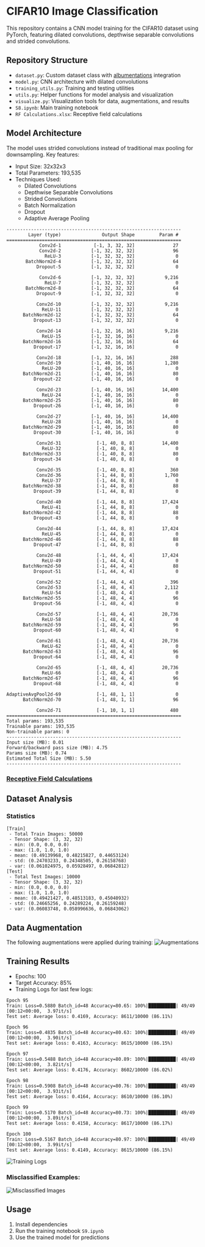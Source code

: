# CIFAR10 Image Classification

This repository contains a CNN model training for the CIFAR10 dataset using PyTorch, featuring dilated convolutions, depthwise separable convolutions and strided convolutions.


## Repository Structure

- `dataset.py`: Custom dataset class with [albumentations](https://github.com/albumentations-team/albumentations) integration
- `model.py`: CNN architecture with dilated convolutions
- `training_utils.py`: Training and testing utilities
- `utils.py`: Helper functions for model analysis and visualization
- `visualize.py`: Visualization tools for data, augmentations, and results
- `S8.ipynb`: Main training notebook
- `RF Calculations.xlsx`: Receptive field calculations


## Model Architecture

The model uses strided convolutions instead of traditional max pooling for downsampling. 
Key features:

- Input Size: 32x32x3
- Total Parameters: 193,535
- Techniques Used:
  - Dilated Convolutions
  - Depthwise Separable Convolutions
  - Strided Convolutions
  - Batch Normalization
  - Dropout
  - Adaptive Average Pooling

```
----------------------------------------------------------------
        Layer (type)               Output Shape         Param #
================================================================
            Conv2d-1            [-1, 3, 32, 32]              27
            Conv2d-2           [-1, 32, 32, 32]              96
              ReLU-3           [-1, 32, 32, 32]               0
       BatchNorm2d-4           [-1, 32, 32, 32]              64
           Dropout-5           [-1, 32, 32, 32]               0

            Conv2d-6           [-1, 32, 32, 32]           9,216
              ReLU-7           [-1, 32, 32, 32]               0
       BatchNorm2d-8           [-1, 32, 32, 32]              64
           Dropout-9           [-1, 32, 32, 32]               0

           Conv2d-10           [-1, 32, 32, 32]           9,216
             ReLU-11           [-1, 32, 32, 32]               0
      BatchNorm2d-12           [-1, 32, 32, 32]              64
          Dropout-13           [-1, 32, 32, 32]               0

           Conv2d-14           [-1, 32, 16, 16]           9,216
             ReLU-15           [-1, 32, 16, 16]               0
      BatchNorm2d-16           [-1, 32, 16, 16]              64
          Dropout-17           [-1, 32, 16, 16]               0

           Conv2d-18           [-1, 32, 16, 16]             288
           Conv2d-19           [-1, 40, 16, 16]           1,280
             ReLU-20           [-1, 40, 16, 16]               0
      BatchNorm2d-21           [-1, 40, 16, 16]              80
          Dropout-22           [-1, 40, 16, 16]               0

           Conv2d-23           [-1, 40, 16, 16]          14,400
             ReLU-24           [-1, 40, 16, 16]               0
      BatchNorm2d-25           [-1, 40, 16, 16]              80
          Dropout-26           [-1, 40, 16, 16]               0

           Conv2d-27           [-1, 40, 16, 16]          14,400
             ReLU-28           [-1, 40, 16, 16]               0
      BatchNorm2d-29           [-1, 40, 16, 16]              80
          Dropout-30           [-1, 40, 16, 16]               0

           Conv2d-31             [-1, 40, 8, 8]          14,400
             ReLU-32             [-1, 40, 8, 8]               0
      BatchNorm2d-33             [-1, 40, 8, 8]              80
          Dropout-34             [-1, 40, 8, 8]               0

           Conv2d-35             [-1, 40, 8, 8]             360
           Conv2d-36             [-1, 44, 8, 8]           1,760
             ReLU-37             [-1, 44, 8, 8]               0
      BatchNorm2d-38             [-1, 44, 8, 8]              88
          Dropout-39             [-1, 44, 8, 8]               0

           Conv2d-40             [-1, 44, 8, 8]          17,424
             ReLU-41             [-1, 44, 8, 8]               0
      BatchNorm2d-42             [-1, 44, 8, 8]              88
          Dropout-43             [-1, 44, 8, 8]               0

           Conv2d-44             [-1, 44, 8, 8]          17,424
             ReLU-45             [-1, 44, 8, 8]               0
      BatchNorm2d-46             [-1, 44, 8, 8]              88
          Dropout-47             [-1, 44, 8, 8]               0

           Conv2d-48             [-1, 44, 4, 4]          17,424
             ReLU-49             [-1, 44, 4, 4]               0
      BatchNorm2d-50             [-1, 44, 4, 4]              88
          Dropout-51             [-1, 44, 4, 4]               0

           Conv2d-52             [-1, 44, 4, 4]             396
           Conv2d-53             [-1, 48, 4, 4]           2,112
             ReLU-54             [-1, 48, 4, 4]               0
      BatchNorm2d-55             [-1, 48, 4, 4]              96
          Dropout-56             [-1, 48, 4, 4]               0

           Conv2d-57             [-1, 48, 4, 4]          20,736
             ReLU-58             [-1, 48, 4, 4]               0
      BatchNorm2d-59             [-1, 48, 4, 4]              96
          Dropout-60             [-1, 48, 4, 4]               0

           Conv2d-61             [-1, 48, 4, 4]          20,736
             ReLU-62             [-1, 48, 4, 4]               0
      BatchNorm2d-63             [-1, 48, 4, 4]              96
          Dropout-64             [-1, 48, 4, 4]               0

           Conv2d-65             [-1, 48, 4, 4]          20,736
             ReLU-66             [-1, 48, 4, 4]               0
      BatchNorm2d-67             [-1, 48, 4, 4]              96
          Dropout-68             [-1, 48, 4, 4]               0

AdaptiveAvgPool2d-69             [-1, 48, 1, 1]               0
      BatchNorm2d-70             [-1, 48, 1, 1]              96

           Conv2d-71             [-1, 10, 1, 1]             480
================================================================
Total params: 193,535
Trainable params: 193,535
Non-trainable params: 0
----------------------------------------------------------------
Input size (MB): 0.01
Forward/backward pass size (MB): 4.75
Params size (MB): 0.74
Estimated Total Size (MB): 5.50
----------------------------------------------------------------
```

### [Receptive Field Calculations](./CIFAR10-RF%20Calculations.xlsx)

## Dataset Analysis

### Statistics
```
[Train]
 - Total Train Images: 50000
 - Tensor Shape: (3, 32, 32)
 - min: (0.0, 0.0, 0.0)
 - max: (1.0, 1.0, 1.0)
 - mean: (0.49139968, 0.48215827, 0.44653124)
 - std: (0.24703233, 0.24348505, 0.26158768)
 - var: (0.061024975, 0.05928497, 0.06842812)
[Test]
 - Total Test Images: 10000
 - Tensor Shape: (3, 32, 32)
 - min: (0.0, 0.0, 0.0)
 - max: (1.0, 1.0, 1.0)
 - mean: (0.49421427, 0.48513183, 0.45040932)
 - std: (0.24665256, 0.24289224, 0.26159248)
 - var: (0.06083748, 0.058996636, 0.06843062)
```

## Data Augmentation

The following augmentations were applied during training:
![Augmentations](assets/augmentation.png)

## Training Results

- Epochs: 100
- Target Accuracy: 85%
- Training Logs for last few logs:
```
Epoch 95
Train: Loss=0.5880 Batch_id=48 Accuracy=80.65: 100%|██████████| 49/49 [00:12<00:00,  3.97it/s]
Test set: Average loss: 0.4169, Accuracy: 8611/10000 (86.11%)

Epoch 96
Train: Loss=0.4835 Batch_id=48 Accuracy=80.63: 100%|██████████| 49/49 [00:12<00:00,  3.90it/s]
Test set: Average loss: 0.4163, Accuracy: 8615/10000 (86.15%)

Epoch 97
Train: Loss=0.5488 Batch_id=48 Accuracy=80.89: 100%|██████████| 49/49 [00:12<00:00,  3.82it/s]
Test set: Average loss: 0.4176, Accuracy: 8602/10000 (86.02%)

Epoch 98
Train: Loss=0.5908 Batch_id=48 Accuracy=80.76: 100%|██████████| 49/49 [00:12<00:00,  3.93it/s]
Test set: Average loss: 0.4164, Accuracy: 8610/10000 (86.10%)

Epoch 99
Train: Loss=0.5170 Batch_id=48 Accuracy=80.73: 100%|██████████| 49/49 [00:12<00:00,  3.89it/s]
Test set: Average loss: 0.4158, Accuracy: 8617/10000 (86.17%)

Epoch 100
Train: Loss=0.5167 Batch_id=48 Accuracy=80.97: 100%|██████████| 49/49 [00:12<00:00,  3.99it/s]
Test set: Average loss: 0.4149, Accuracy: 8615/10000 (86.15%)
```
![Training Logs](assets/training_logs.png)


### Misclassified Examples:
![Misclassified Images](assets/misclassified.png)



## Usage

1. Install dependencies
2. Run the training notebook `S9.ipynb`
3. Use the trained model for predictions
